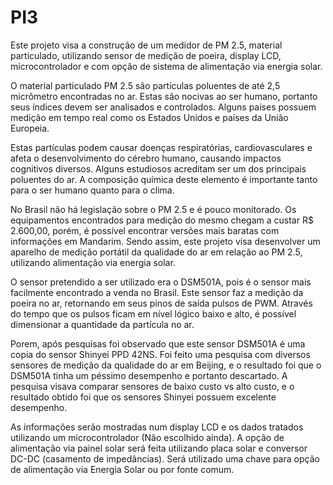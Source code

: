 # PI3

Este projeto visa a construção de um medidor de PM 2.5, material particulado, utilizando sensor de medição de poeira, display LCD, microcontrolador e com opção de sistema de alimentação via energia solar.

O material particulado PM 2.5 são partículas poluentes de até 2,5 micrômetro encontradas no ar. Estas são nocivas ao ser humano, portanto seus índices devem ser analisados e controlados.  Alguns países possuem medição em tempo real como os Estados Unidos e países da União Europeia. 

Estas partículas podem causar doenças respiratórias, cardiovasculares e afeta o desenvolvimento do cérebro humano, causando impactos cognitivos diversos.  Alguns estudiosos acreditam ser um dos principais poluentes do ar. A composição química deste elemento é importante tanto para o ser humano quanto para o clima.

No Brasil não há legislação sobre o PM 2.5 e é pouco monitorado. Os equipamentos encontrados para medição do mesmo chegam a custar R$ 2.600,00, porém, é possível encontrar versões mais baratas  com informações em Mandarim. Sendo assim, este projeto visa desenvolver um aparelho de medição portátil da qualidade do ar em relação ao PM 2.5, utilizando alimentação via energia solar.

O sensor pretendido a ser utilizado era o DSM501A, pois é o sensor mais facilmente encontrado a venda no Brasil. Este sensor faz a medição da poeira no ar, retornando em seus pinos de saída pulsos de PWM. Através do tempo que os pulsos ficam em nível lógico baixo e alto, é possível dimensionar a quantidade da partícula no ar. 

Porem, após pesquisas foi observado que este sensor DSM501A é uma copia do sensor Shinyei PPD 42NS. Foi feito uma pesquisa com diversos sensores de medição da qualidade do ar em Beijing, e o resultado foi que o DSM501A tinha um péssimo desempenho e portanto descartado. A pesquisa visava comparar sensores de baixo custo vs alto custo, e o resultado obtido foi que os sensores Shinyei possuem excelente desempenho.

As informações serão mostradas num display LCD e os dados tratados utilizando um microcontrolador (Não escolhido ainda). A opção de alimentação via painel solar será feita utilizando placa solar e conversor DC-DC (casamento de impedâncias). Será utilizado uma chave para opção de alimentação via Energia Solar ou por fonte comum. 





